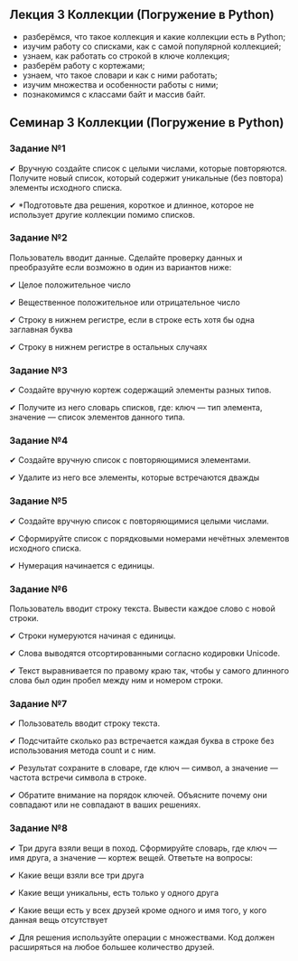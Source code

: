 ## Лекция 3 Коллекции (Погружение в Python)
- разберёмся, что такое коллекция и какие коллекции есть в Python;
- изучим работу со списками, как с самой популярной коллекцией;
- узнаем, как работать со строкой в ключе коллекция;
- разберём работу с кортежами;
- узнаем, что такое словари и как с ними работать;
- изучим множества и особенности работы с ними;
- познакомимся с классами байт и массив байт.

## Семинар 3 Коллекции (Погружение в Python)

### Задание №1
✔ Вручную создайте список с целыми числами, которые
повторяются. Получите новый список, который содержит
уникальные (без повтора) элементы исходного списка.

✔ *Подготовьте два решения, короткое и длинное, которое
не использует другие коллекции помимо списков.

### Задание №2
Пользователь вводит данные. Сделайте проверку данных
и преобразуйте если возможно в один из вариантов ниже:

✔ Целое положительное число

✔ Вещественное положительное или отрицательное число

✔ Строку в нижнем регистре, если в строке есть
хотя бы одна заглавная буква

✔ Строку в нижнем регистре в остальных случаях

### Задание №3
✔ Создайте вручную кортеж содержащий элементы разных типов.

✔ Получите из него словарь списков, где:
ключ — тип элемента,
значение — список элементов данного типа.

### Задание №4
✔ Создайте вручную список с повторяющимися элементами.

✔ Удалите из него все элементы, которые встречаются дважды

### Задание №5
✔ Создайте вручную список с повторяющимися целыми числами.

✔ Сформируйте список с порядковыми номерами
нечётных элементов исходного списка.

✔ Нумерация начинается с единицы.

### Задание №6
Пользователь вводит строку текста. Вывести каждое слово с новой строки.

✔ Строки нумеруются начиная с единицы.

✔ Слова выводятся отсортированными согласно кодировки Unicode.

✔ Текст выравнивается по правому краю так, чтобы у самого длинного
слова был один пробел между ним и номером строки.

### Задание №7
✔ Пользователь вводит строку текста.

✔ Подсчитайте сколько раз встречается
каждая буква в строке без использования
метода count и с ним.

✔ Результат сохраните в словаре, где ключ —
символ, а значение — частота встречи
символа в строке.

✔ Обратите внимание на порядок ключей.
Объясните почему они совпадают
или не совпадают в ваших решениях.

### Задание №8
✔ Три друга взяли вещи в поход. Сформируйте
словарь, где ключ — имя друга, а значение —
кортеж вещей. Ответьте на вопросы:

✔ Какие вещи взяли все три друга

✔ Какие вещи уникальны, есть только у одного друга

✔ Какие вещи есть у всех друзей кроме одного
и имя того, у кого данная вещь отсутствует

✔ Для решения используйте операции
с множествами. Код должен расширяться
на любое большее количество друзей.